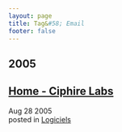 ```yaml
---
layout: page
title: Tag&#58; Email
footer: false
---
```


<div id="blog-archives" class="category">
<h2>2005</h2>

<article>
<h1><a href="/2005/08/28/home-ciphire-labs/index.html">Home - Ciphire Labs</a></h1>
<time datetime="2005-08-28T00:00:00-06:00" pubdate><span class='month'>Aug</span> <span class='day'>28</span> <span class='year'>2005</span></time>
<footer>
<span class="categories">posted in 
<a href='/categories/logiciels/'>Logiciels</a></span>
</footer>
</article>
</div>
